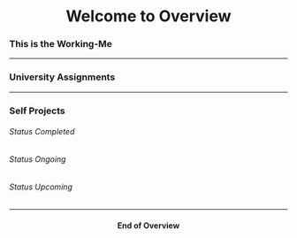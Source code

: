 <h1 align="center">
    <b>Welcome to Overview</b>
</h1>


### This is the Working-Me


<hr/>

### University Assignments


<hr/>

### Self Projects
###### Status Completed


###### Status Ongoing


###### Status Upcoming


<hr/>


<h4 align="center">
    <b>End of Overview</b>
</h4>
